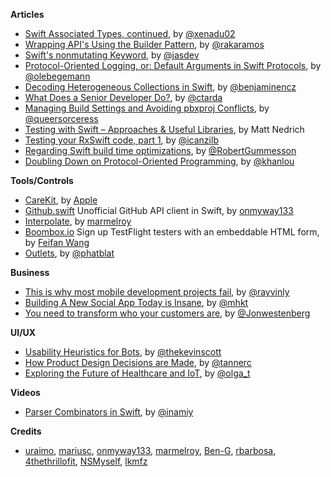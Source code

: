 
**Articles**

* [Swift Associated Types, continued](http://www.russbishop.net/swift-associated-types-cont), by [@xenadu02](https://twitter.com/xenadu02)
* [Wrapping API's Using the Builder Pattern](http://nshint.io/blog/2016/05/02/wrapping-apis-using-the-builder-pattern/), by [@rakaramos](https://www.twitter.com/rakaramos)
* [Swift's nonmutating Keyword](http://jasdev.me/nonmutating), by [@jasdev](https://twitter.com/jasdev)
* [Protocol-Oriented Logging, or: Default Arguments in Swift Protocols](http://oleb.net/blog/2016/05/default-arguments-in-protocols/), by [@olebegemann](https://twitter.com/olebegemann)
* [Decoding Heterogeneous Collections in Swift](http://blog.benjamin-encz.de/post/decoding-heterogeneous-collections-in-swift/), by [@benjaminencz](https://twitter.com/benjaminencz)
* [What Does a Senior Developer Do?](http://ctarda.com/2016/05/what-does-a-senior-developer-do/), by [@ctarda](https://twitter.com/ctarda)
* [Managing Build Settings and Avoiding pbxproj Conflicts](http://pewpewthespells.com/blog/pbxproj_management.html), by [@queersorceress](https://twitter.com/queersorceress)
* [Testing with Swift – Approaches & Useful Libraries](https://spin.atomicobject.com/2016/05/02/testing-swift-code/), by Matt Nedrich
* [Testing your RxSwift code, part 1](http://rx-marin.com/post/rxswift-rxtests-unit-tests/), by [@icanzilb](http://www.twitter.com/icanzilb)
* [Regarding Swift build time optimizations](https://medium.com/@RobertGummesson/regarding-swift-build-time-optimizations-fc92cdd91e31), by [@RobertGummesson](https://twitter.com/RobertGummesson)
* [Doubling Down on Protocol-Oriented Programming](http://khanlou.com/2016/05/protocol-oriented-programming/), by [@khanlou](https://twitter.com/khanlou)

**Tools/Controls**

* [CareKit](https://github.com/carekit-apple/CareKit), by [Apple](https://github.com/carekit-apple)
* [Github.swift](https://github.com/onmyway133/github.swift) Unofficial GitHub API client in Swift, by [onmyway133](https://twitter.com/onmyway133)
* [Interpolate](https://github.com/marmelroy/Interpolate), by [marmelroy](https://twitter.com/marmelroy)
* [Boombox.io](https://boombox.io) Sign up TestFlight testers with an embeddable HTML form, by [Feifan Wang](http://secretsaucehq.com)
* [Outlets](https://github.com/phatblat/Outlets), by [@phatblat](https://twitter.com/phatblat)

**Business**

* [This is why most mobile development projects fail](http://clean-swift.com/mobile-development-projects-fail/), by [@rayvinly](https://twitter.com/rayvinly)
* [Building A New Social App Today is Insane](https://medium.com/@mhkt/building-a-new-social-app-today-is-insane-b5fe7b81e76), by [@mhkt](https://twitter.com/mhkt)
* [You need to transform who your customers are](https://medium.com/life-learning/you-need-to-transform-who-your-customers-are-a26d0fc5aa9), by [@Jonwestenberg](https://twitter.com/Jonwestenberg)

**UI/UX**

* [Usability Heuristics for Bots](https://medium.com/chat-bots/usability-heuristics-for-bots-7075132d2c92), by [@thekevinscott](https://twitter.com/thekevinscott)
* [How Product Design Decisions are Made](https://medium.freecodecamp.com/how-design-decisions-are-made-c18201c052d1), by [@tannerc](https://twitter.com/tannerc)
* [Exploring the Future of Healthcare and IoT](https://medium.com/@olgadotter/the-future-of-healthcare-and-iot-2dbf8fedaaeb), by [@olga_t](https://twitter.com/olga_t)

**Videos**

* [Parser Combinators in Swift](https://realm.io/news/tryswift-yasuhiro-inami-parser-combinator/), by [@inamiy](https://twitter.com/inamiy)

**Credits**

* [uraimo](https://github.com/uraimo), [mariusc](https://github.com/mariusc), [onmyway133](https://github.com/onmyway133), [marmelroy](https://github.com/marmelroy), [Ben-G](https://github.com/Ben-G),  [rbarbosa](https://github.com/rbarbosa), [4thethrillofit](https://github.com/4thethrillofit), [NSMyself](https://twitter.com/NSMyself), [lkmfz](https://github.com/lkmfz)
